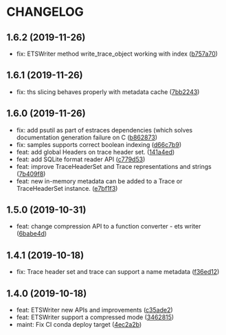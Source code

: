# CHANGELOG

## 1.6.2 (2019-11-26)

* fix: ETSWriter method write_trace_object working with index ([b757a70](https://gitlab.com/eshard/estraces/commit/b757a70))

## 1.6.1  (2019-11-26)

* fix: ths slicing behaves properly with metadata cache ([7bb2243](https://gitlab.com/eshard/estraces/commit/7bb2243))

## 1.6.0 (2019-11-26)

* fix: add psutil as part of estraces dependencies (which solves documentation generation failure on C ([b862873](https://gitlab.com/eshard/estraces/commit/b862873))
* fix: samples supports correct boolean indexing ([d66c7b9](https://gitlab.com/eshard/estraces/commit/d66c7b9))
* feat: add global Headers on trace header set. ([141a4ed](https://gitlab.com/eshard/estraces/commit/141a4ed))
* feat: add SQLite format reader API ([c779d53](https://gitlab.com/eshard/estraces/commit/c779d53))
* feat: improve TraceHeaderSet and Trace representations and strings ([7b409f8](https://gitlab.com/eshard/estraces/commit/7b409f8))
* feat: new in-memory metadata can be added to a Trace or TraceHeaderSet instance. ([e7bf1f3](https://gitlab.com/eshard/estraces/commit/e7bf1f3))

## 1.5.0 (2019-10-31)

* feat: change compression API to a function converter - ets writer ([6babe4d](https://gitlab.com/eshard/estraces/commit/6babe4d))

## 1.4.1 (2019-10-18)

* fix: Trace header set and trace can support a name metadata ([f36ed12](https://gitlab.com/eshard/estraces/commit/f36ed12))

## 1.4.0  (2019-10-18)

* feat: ETSWriter new APIs and improvements ([c35ade2](https://gitlab.com/eshard/estraces/commit/c35ade2))
* feat: ETSWriter support a compressed mode ([3462815](https://gitlab.com/eshard/estraces/commit/3462815))
* maint: Fix CI conda deploy target ([4ec2a2b](https://gitlab.com/eshard/estraces/commit/4ec2a2b))
